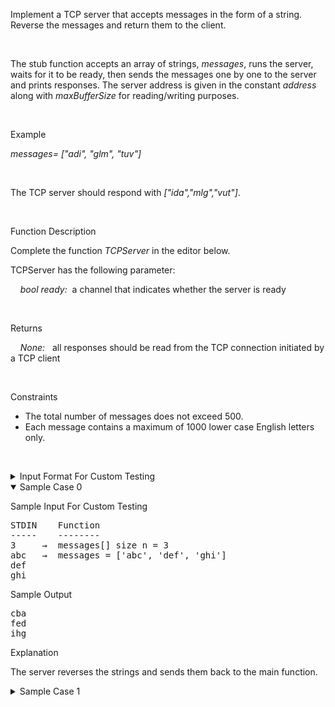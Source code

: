 <div class="ps-content-wrapper-v0">
<p>Implement a TCP server that accepts messages in the form of a string. Reverse the messages and return them to the client.</p>

<p>&nbsp;</p>

<p>The stub function accepts an array of strings, <em>messages</em>, runs the server, waits for it to be ready, then sends the messages one by one to the server and prints responses. The server address is given in the constant <em>address </em>along with<em> maxBufferSize </em>for reading/writing purposes.</p>

<p>&nbsp;</p>

<p class="section-title">Example</p>

<p><em>messages= ["adi", "glm", "tuv"]</em></p>

<p>&nbsp;</p>

<p>The TCP server should respond with <em>["ida","mlg","vut"]</em>.</p>
&nbsp;

<p class="section-title">Function Description</p>

<p>Complete the function <em>TCPServer</em> in the editor below.</p>

<p>TCPServer has the following parameter:</p>

<p>&nbsp;&nbsp;&nbsp;&nbsp;<em>bool ready:</em>&nbsp; a channel that indicates whether the server is ready</p>

<p>&nbsp;</p>

<p class="section-title">Returns</p>

<ul>
</ul>

<p>&nbsp;&nbsp;&nbsp;&nbsp;<em>None:</em>&nbsp;&nbsp;&nbsp;all responses should be read from the TCP connection initiated by a TCP client&nbsp;</p>

<p>&nbsp;</p>

<p class="section-title">Constraints</p>

<ul>
	<li>The total number of messages does not exceed 500.</li>
	<li>Each message contains a maximum of 1000 lower case English letters only.</li>
</ul>

<p>&nbsp;</p>
<!-- <StartOfInputFormat> DO NOT REMOVE THIS LINE-->

<details><summary class="section-title">Input Format For Custom Testing</summary>

<div class="collapsable-details">
<p>The first line contains an integer, <em>n</em>, the number of elements in <em>messages</em>.<br>
Each of the next <em>i</em> lines (where <em>0 ≤ i &lt; n</em>) contains a string, <em>messages[i]</em>.</p>
</div>
</details>
<!-- </StartOfInputFormat> DO NOT REMOVE THIS LINE-->

<details open="open"><summary class="section-title">Sample Case 0</summary>

<div class="collapsable-details">
<p class="section-title">Sample Input For Custom Testing</p>

<pre>STDIN&nbsp;&nbsp;&nbsp;&nbsp;Function
-----&nbsp;&nbsp;&nbsp;&nbsp;--------
3&nbsp;&nbsp;&nbsp;&nbsp;&nbsp;→&nbsp;&nbsp;messages[] size n = 3
abc&nbsp;&nbsp;&nbsp;→&nbsp;&nbsp;messages = ['abc', 'def', 'ghi']
def
ghi
</pre>

<p class="section-title">Sample Output</p>

<pre>cba
fed
ihg</pre>

<p class="section-title">Explanation</p>

<p>The server reverses the strings and sends them back to the main function.</p>
</div>
</details>

<details><summary class="section-title">Sample Case 1</summary>

<div class="collapsable-details">
<p class="section-title">Sample Input For Custom Testing</p>

<pre>4
eno
owt
eerht
ruof
</pre>

<p class="section-title">Sample Output</p>

<pre>one
two
three
four</pre>

<p class="section-title">Explanation</p>

<p>The server reverses the strings and sends them back to the main function.</p>
</div>
</details>
</div>